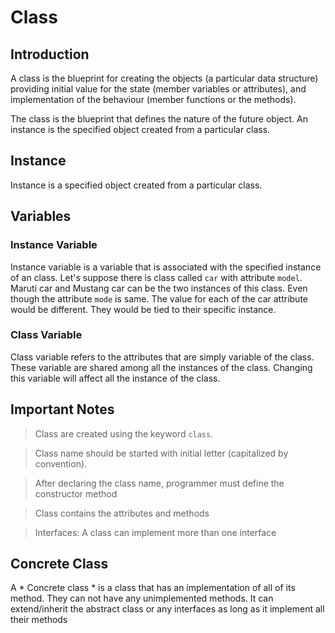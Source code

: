# Class

## Introduction

A class is the blueprint for creating the objects (a particular data structure) providing initial value for the state (member variables or attributes), and implementation of the behaviour (member functions or the methods).

The class is the blueprint that defines the nature of the future object. An instance is the specified object created from a
particular class.

## Instance

Instance is a specified object created from a particular class.

## Variables

### Instance Variable

Instance variable is a variable that is associated with the specified instance of an class. Let's suppose there is class called `car` with attribute `model`. Maruti car and Mustang car can be the two instances of this class. Even though the attribute `mode`
is same. The value for each of the car attribute would be different. They would be tied to their specific instance.

### Class Variable

Class variable refers to the attributes that are simply variable of the class. These variable are shared among all the instances of the class. Changing this variable will affect all the instance of the class.

## Important Notes

> Class are created using the keyword `class`.

> Class name should be started with initial letter (capitalized by convention).

> After declaring the class name, programmer must define the constructor method

> Class contains the attributes and methods

> Interfaces: A class can implement more than one interface


## Concrete Class

A * Concrete class * is a class that has an implementation of all of its method. They can not have any unimplemented methods. It can extend/inherit the abstract class or any interfaces as long as it implement all their methods